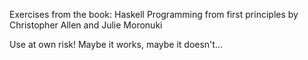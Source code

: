 Exercises from the book:
Haskell Programming from first principles
by Christopher Allen and Julie Moronuki

Use at own risk! Maybe it works, maybe it doesn't...

